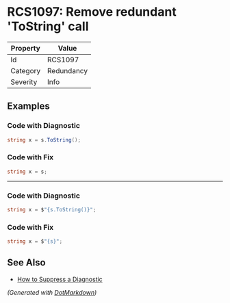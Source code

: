 # RCS1097: Remove redundant 'ToString' call

| Property | Value      |
| -------- | ---------- |
| Id       | RCS1097    |
| Category | Redundancy |
| Severity | Info       |

## Examples

### Code with Diagnostic

```csharp
string x = s.ToString();
```

### Code with Fix

```csharp
string x = s;
```

- - -

### Code with Diagnostic

```csharp
string x = $"{s.ToString()}";
```

### Code with Fix

```csharp
string x = $"{s}";
```

## See Also

* [How to Suppress a Diagnostic](../HowToConfigureAnalyzers.md#how-to-suppress-a-diagnostic)


*\(Generated with [DotMarkdown](http://github.com/JosefPihrt/DotMarkdown)\)*